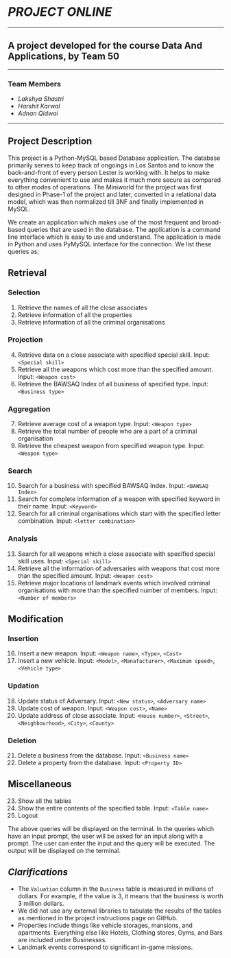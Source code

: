 # ***PROJECT ONLINE***
***
## A project developed for the course **Data And Applications**, by Team 50
***
### **Team Members**
- *Lakshya Shastri* 
- *Harshit Karwal*
- *Adnan Qidwai*
***

## **Project Description**

This project is a Python-MySQL based Database application. The database primarily serves to keep track of ongoings in Los Santos and to know the back-and-front of every person Lester is working with. It helps to make everything convenient to use and makes it much more secure as compared to other modes of operations. The Miniworld for the project was first designed in Phase-1 of the project and later, converted in a relational data model, which was then normalized till 3NF and finally implemented in MySQL.

We create an application which makes use of the most frequent and broad-based queries that are used in the database. The application is a command line interface which is easy to use and understand. The application is made in Python and uses PyMySQL interface for the connection. We list these queries as:

## **Retrieval**
### Selection
1) Retrieve the names of all the close associates
2) Retrieve information of all the properties
3) Retrieve information of all the criminal organisations

### Projection
4) Retrieve data on a close associate with specified special skill. Input: `<Special skill>`
5) Retrieve all the weapons which cost more than the specified amount. Input: `<Weapon cost>`
6) Retrieve the BAWSAQ Index of all business of specified type. Input: `<Business type>`

### Aggregation
7) Retrieve average cost of a weapon type. Input: `<Weapon type>`
8) Retrieve the total number of people who are a part of a criminal organisation
9) Retrieve the cheapest weapon from specified weapon type. Input: `<Weapon type>`

### Search
10) Search for a business with specified BAWSAQ Index. Input: `<BAWSAQ Index>`
11) Search for complete information of a weapon with specified keyword in their name. Input: `<Keyword>`
12) Search for all criminal organisations which start with the specified letter combination. Input: `<letter combination>`

### Analysis
13) Search for all weapons which a close associate with specified special skill uses. Input: `<Special skill>`
14) Retrieve all the information of adversaries with weapons that cost more than the specified amount. Input: `<Weapon cost>`
15) Retrieve major locations of landmark events which involved criminal organisations with more than the specified number of members. Input: `<Number of members>`

## **Modification**

### Insertion
16) Insert a new weapon. Input: `<Weapon name>`, `<Type>`, `<Cost>`
17) Insert a new vehicle. Input: `<Model>`, `<Manafacturer>`, `<Maximum speed>`, `<Vehicle type>`

### Updation
18) Update status of Adversary. Input: `<New status>`, `<Adversary name>`
19) Update cost of weapon. Input: `<Weapon cost>`, `<Name>`
20) Update address of close associate. Input: `<House number>`, `<Street>`, `<Neighbourhood>`, `<City>`, `<County>`

### Deletion
21) Delete a business from the database. Input: `<Business name>`
22) Delete a property from the database. Input: `<Property ID>`

## **Miscellaneous**
23) Show all the tables
24) Show the entire contents of the specified table. Input: `<Table name>`
25) Logout

The above queries will be displayed on the terminal.
In the queries which have an input prompt, the user will be asked for an input along with a prompt. The user can enter the input and the query will be executed. The output will be displayed on the terminal.

## ***Clarifications***
- The `Valuation` column in the `Business` table is measured in millions of dollars. For example, if the value is 3, it means that the business is worth 3 million dollars.
- We did not use any external libraries to tabulate the results of the tables as mentioned in the project instructions page on GitHub.
- Properties include things like vehicle storages, mansions, and apartments. Everything else like Hotels, Clothing stores, Gyms, and Bars are included under Businesses.
- Landmark events correspond to significant in-game missions.
